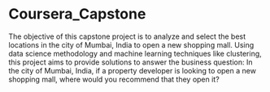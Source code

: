 # Coursera_Capstone
The objective of this capstone project is to analyze and select the best locations in the city of Mumbai, India to open a new shopping mall. Using data science methodology and machine learning techniques like clustering, this project aims to provide solutions to answer the business question: In the city of Mumbai, India, if a property developer is looking to open a new shopping mall, where would you recommend that they open it?
